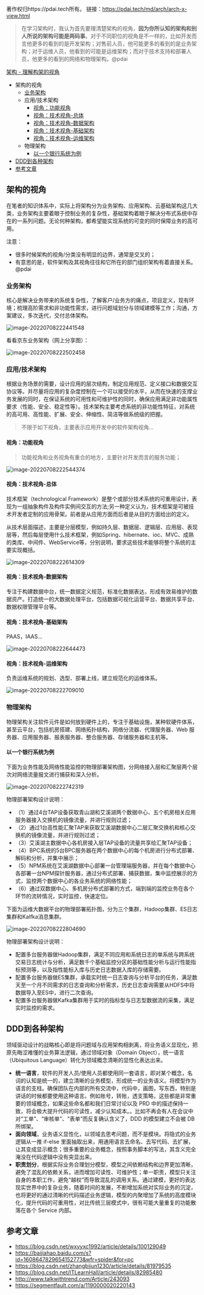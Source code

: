 

著作权归https://pdai.tech所有。 链接：https://pdai.tech/md/arch/arch-x-view.html



> 在学习架构时，我认为首先要理清楚架构的视角，**因为你所认知的架构和别人所说的架构可能是两码事**。对于不同职位的视角是不一样的，比如开发而言他更多的看到的是开发架构；对售前人员，他可能更多的看到的是业务架构；对于运维人员，他看到的可能是运维架构；而对于技术支持和部署人员，他更多的看到的网络和物理架构。@pdai



[架构 - 理解构架的视角](#架构---理解构架的视角)

- 架构的视角
  - [业务架构](#业务架构)
  - 应用/技术架构
    - [视角：功能视角](#视角功能视角)
    - [视角：技术视角-总体](#视角技术视角-总体)
    - [视角：技术视角-数据架构](#视角技术视角-数据架构)
    - [视角：技术视角-基础架构](#视角技术视角-基础架构)
    - [视角：技术视角-运维架构](#视角技术视角-运维架构)
  - 物理架构
    - [以一个银行系统为例](#以一个银行系统为例)
- [DDD到各种架构](#ddd到各种架构)
- [参考文章](#参考文章)



## 架构的视角

在笔者的知识体系中，实际上将架构分为业务架构、应用架构、云基础架构这几大类，业务架构主要着眼于控制业务的复杂性，基础架构着眼于解决分布式系统中存在的一系列问题。无论何种架构，都希望能实现系统的可变的同时保障业务的高可用。

注意：

- 很多时候架构的视角/分类没有明显的边界，通常是交叉的；
- 有意思的是，软件架构及其视角往往和它所在的部门组织架构有着直接关系。@pdai



### 业务架构

核心是解决业务带来的系统复杂性，了解客户/业务方的痛点，项目定义，现有环境；梳理高阶需求和非功能性需求，进行问题域划分与领域建模等工作；沟通，方案建议，多次迭代，交付总体架构。

![image-20220708222441548](C:\Users\SUN\AppData\Roaming\Typora\typora-user-images\image-20220708222441548.png)

看看京东业务架构（网上分享图）：

![image-20220708222502458](C:\Users\SUN\AppData\Roaming\Typora\typora-user-images\image-20220708222502458.png)

### 应用/技术架构

根据业务场景的需要，设计应用的层次结构，制定应用规范、定义接口和数据交互协议等。并尽量将应用的复杂度控制在一个可以接受的水平，从而在快速的支撑业务发展的同时，在保证系统的可用性和可维护性的同时，确保应用满足非功能属性要求（性能、安全、稳定性等）。技术架构主要考虑系统的非功能性特征，对系统的高可用、高性能、扩展、安全、伸缩性、简洁等做系统级的把握。

> 不限于如下视角，主要表示应用开发中的软件架构视角...

#### 视角：功能视角

> 功能视角和业务视角有重合的地方，主要针对开发而言的服务功能；

![image-20220708222544374](C:\Users\SUN\AppData\Roaming\Typora\typora-user-images\image-20220708222544374.png)

#### 视角：技术视角-总体

技术框架（technological Framework）是整个或部分技术系统的可重用设计，表现为一组抽象构件及构件实例间交互的方法;另一种定义认为，技术框架是可被技术开发者定制的应用骨架。前者是从应用方面而后者是从目的方面给出的定义。

从技术层面描述，主要是分层模型，例如持久层、数据层、逻辑层、应用层、表现层等，然后每层使用什么技术框架，例如Spring、hibernate、ioc、MVC、成熟的类库、中间件、WebService等，分别说明，要求这些技术能够将整个系统的主要实现概括。

![image-20220708222614309](C:\Users\SUN\AppData\Roaming\Typora\typora-user-images\image-20220708222614309.png)

####  视角：技术视角-数据架构

专注于构建数据中台，统一数据定义规范，标准化数据表达，形成有效易维护的数据资产。打造统一的大数据处理平台，包括数据可视化运营平台、数据共享平台、数据权限管理平台等。

#### 视角：技术视角-基础架构

PAAS，IAAS...

![image-20220708222644473](C:\Users\SUN\AppData\Roaming\Typora\typora-user-images\image-20220708222644473.png)

####  视角：技术视角-运维架构

负责运维系统的规划、选型、部署上线，建立规范化的运维体系。

![image-20220708222709010](C:\Users\SUN\AppData\Roaming\Typora\typora-user-images\image-20220708222709010.png)

### 物理架构

物理架构关注软件元件是如何放到硬件上的，专注于基础设施，某种软硬件体系，甚至云平台，包括机房搭建、网络拓扑结构，网络分流器、代理服务器、Web 服务器、应用服务器、报表服务器、整合服务器、存储服务器和主机等。

#### 以一个银行系统为例

下面为业务性能及网络性能监控的物理部署架构图，分网络接入层和汇聚层两个层次对网络流量报文进行捕获和深入分析。

![image-20220708222742319](C:\Users\SUN\AppData\Roaming\Typora\typora-user-images\image-20220708222742319.png)

物理部署架构设计说明：

- （1）通过4台TAP设备获取青山湖和艾溪湖两个数据中心、五个机房相关应用服务器接入交换机的镜像流量，并进行规则过滤；
- （2）通过1台高性能汇聚TAP来获取艾溪湖数据中心二层汇聚交换机和核心交换机的镜像流量，并进行规则过滤；
- （3）艾溪湖主数据中心各机房接入层TAP设备的流量共享给汇聚TAP设备；
- （4）BPC系统的5台BPC服务器在两个数据中心的每个机房进行分布式部署、解码和分析，并集中展示；
- （5）NPM系统在艾溪湖数据中心部署一台管理端服务器，并在每个数据中心各部署一台NPM探针服务器，通过分布式部署、捕获数据，集中监控展示的方式，监控两个数据中心的各业务系统的网络性能；
- （6）通过双数据中心、多机房分布式部署的方式，端到端的监控业务在各个环节的流转情况，实时监控，快速定位。

下面为运维大数据平台的物理部署拓扑图，分为三个集群，Hadoop集群、ES日志集群和Kalfka消息集群。

![image-20220708222804690](C:\Users\SUN\AppData\Roaming\Typora\typora-user-images\image-20220708222804690.png)

物理部署架构设计说明：

- 配置多台服务器做Hadoop集群，满足不同应用和系统日志的单系统与跨系统交易日志统计与分析，满足数千个基础监控分区的基础性能分析与运行性能指标预测等，以及指性能标入库与历史日志数据入库的存储需要。
- 配置多台服务器做ES集群，承载实时统一日志查询与分析平台的任务，满足数天至一个月不同需求的日志查询和分析需求，历史日志查询需要从HDFS中将数据导入至ES中，进行二次查询。
- 配置多台服务器做Kafka集群用于实时的指标型与日志型数据流的采集，满足实时监控的需求。



## DDD到各种架构

领域驱动设计的战略核心即是将问题域与应用架构相剥离，将业务语义显现化，把原先晦涩难懂的业务算法逻辑，通过领域对象（Domain Object），统一语言（Ubiquitous Language）转化为领域概念清晰的显性化表达出来。

- **统一语言**，软件的开发人员/使用人员都使用同一套语言，即对某个概念，名词的认知是统一的，建立清晰的业务模型，形成统一的业务语义。将模型作为语言的支柱。确保团队在内部的所有交流中，代码中，画图，写东西，特别是讲话的时候都要使用这种语言。例如账号，转账，透支策略，这些都是非常重要的领域概念，如果这些命名都和我们日常讨论以及 PRD 中的描述保持一致，将会极大提升代码的可读性，减少认知成本。。比如不再会有人在会议中对“工单”、“审核单”、“表单”而反复确认含义了，DDD 的模型建立不会被 DB 所绑架。
- **面向领域**，业务语义显性化，以领域去思考问题，而不是模块。将隐式的业务逻辑从一推 if-else 里面抽取出来，用通用语言去命名、去写代码、去扩展，让其变成显示概念；很多重要的业务概念，按照事务脚本的写法，其含义完全淹没在代码逻辑中没有突显出来。
- **职责划分**，根据实际业务合理划分模型，模型之间依赖结构和边界更加清晰，避免了混乱的依赖关系，进而增加可读性、可维护性；单一职责，模型只关注自身的本职工作，避免“越权”而导致混乱的调用关系。通过建模，更好的表达现实世界中的复杂业务，随着时间的发展，不断增加系统对实际业务的沉淀，也将更好的通过清晰的代码描述业务逻辑，模型的内聚增加了系统的高度模块化，提升代码的可重用性，对比传统三层模式中，很有可能大量重复的功能散落在各个 Service 内部。

## 参考文章

- https://blog.csdn.net/wxyyxc1992/article/details/100129049
- https://baijiahao.baidu.com/s?id=1608647829654152773&wfr=spider&for=pc
- https://blog.csdn.net/zhangbijun1230/article/details/81979535
- https://blog.csdn.net/ITLearnHall/article/details/82985480
- http://www.talkwithtrend.com/Article/243093
- https://segmentfault.com/a/1190000020220143